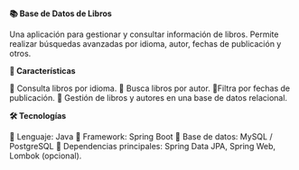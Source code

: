 **📚 Base de Datos de Libros**

Una aplicación para gestionar y consultar información de libros. 
Permite realizar búsquedas avanzadas por idioma, autor, fechas de publicación y otros.

**🚀 Características**

📝 Consulta libros por idioma.
📝 Busca libros por autor.
📝Filtra por fechas de publicación.
📝 Gestión de libros y autores en una base de datos relacional.

**🛠️ Tecnologías**

📝 Lenguaje: Java
📝 Framework: Spring Boot
📝 Base de datos: MySQL / PostgreSQL
📝 Dependencias principales: Spring Data JPA, Spring Web, Lombok (opcional).
